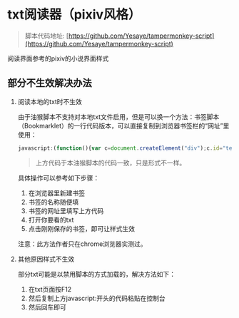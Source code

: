 # txt阅读器（pixiv风格）

> 脚本代码地址: [https://github.com/Yesaye/tampermonkey-script](https://github.com/Yesaye/tampermonkey-script)

阅读界面参考的pixiv的小说界面样式

## 部分不生效解决办法

1. 阅读本地的txt时不生效

    由于油猴脚本不支持对本地txt文件启用，但是可以换一个方法：书签脚本（Bookmarklet）的一行代码版本，可以直接复制到浏览器书签栏的“网址”里使用：

    ```javascript
    javascript:(function(){var c=document.createElement("div");c.id="text_containter";var b=document.createElement("div");b.id="text_box";c.appendChild(b);document.body.appendChild(c);var a=document.getElementsByTagName("pre")[0];if(a){b.textContent=a.textContent;a.remove();}var d=document.createElement("style");d.type="text/css";d.textContent="html { background-color: #f5f5f5; } body {margin: 0; padding: 0;} #text_containter {position: relative; left: 50%; margin: 0 0 0 -30%; width: 912px; background-color: #ffffff;} #text_box {color: #1f1f1f; max-width: 620px; margin: auto; font-size: 16px; line-height: 2; background-color: #ffffff; font-family: 'Avenir Next', Avenir, 'Source Sans', 'Noto Sans', Roboto, Verdana, 'Pingfang SC', 'Hiragino Sans GB', 'Lantinghei SC', 'Source Han Sans CN', 'Noto Sans CJK SC', 'Microsoft Yahei', DengXian, YuGothic, 'Hiragino Kaku Gothic Pro', Meiryo, 'Source Han Sans', 'Source Han Sans JP', 'Noto Sans CJK JP', 'Pingfang TC', 'Pingfang HK', 'Hiragino Sans CNS', 'Lantinghei TC', 'Source Han Sans TW', 'Source Han Sans HK', 'Noto Sans CJK TC', 'Microsoft JhengHei', 'Apple SD Gothic Neo', 'Source Han Sans K', 'Source Han Sans KR', 'Noto Sans CJK KR', 'Malgun Gothic', sans-serif; font-feature-settings: normal; overflow-wrap: break-word; white-space: pre-wrap; text-align: justify;}";(document.head||document.documentElement).appendChild(d);})();
    ```

    > 上方代码于本油猴脚本的代码一致，只是形式不一样。

    具体操作可以参考如下步骤：

    1. 在浏览器里新建书签
    2. 书签的名称随便填
    3. 书签的网址里填写上方代码
    4. 打开你要看的txt
    5. 点击刚刚保存的书签，即可让样式生效

    注意：此方法作者只在chrome浏览器实测过。

2. 其他原因样式不生效

    部分txt可能是以禁用脚本的方式加载的，解决方法如下：

    1. 在txt页面按F12
    2. 然后复制上方javascript:开头的代码粘贴在控制台
    3. 然后回车即可
